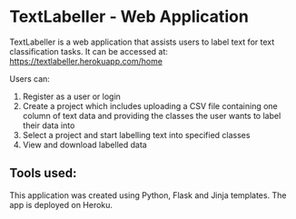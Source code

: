 # TextLabeller - Web Application
TextLabeller is a web application that assists users to label text for text classification tasks. It can be accessed at: https://textlabeller.herokuapp.com/home

Users can:
1. Register as a user or login
2. Create a project which includes uploading a CSV file containing one column of text data and providing the classes the user wants to label their data into
3. Select a project and start labelling text into specified classes
4. View and download labelled data

## Tools used:
This application was created using Python, Flask and Jinja templates. The app is deployed on Heroku.
